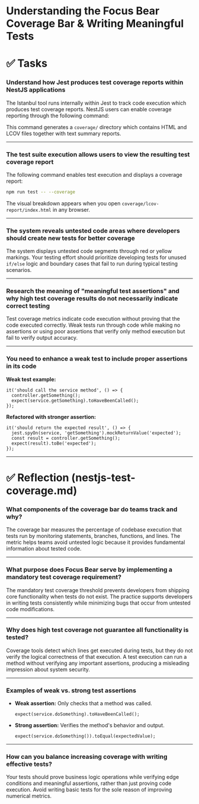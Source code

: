 # Understanding the Focus Bear Coverage Bar & Writing Meaningful Tests

# ✅ Tasks

### Understand how Jest produces test coverage reports within NestJS applications

The Istanbul tool runs internally within Jest to track code execution which produces test coverage reports. NestJS users can enable coverage reporting through the following command:

This command generates a `coverage/` directory which contains HTML and LCOV files together with text summary reports.

---

### The test suite execution allows users to view the resulting test coverage report

The following command enables test execution and displays a coverage report:

```bash
npm run test -- --coverage

```

The visual breakdown appears when you open `coverage/lcov-report/index.html` in any browser.

---

### The system reveals untested code areas where developers should create new tests for better coverage

The system displays untested code segments through red or yellow markings. Your testing effort should prioritize developing tests for unused `if/else` logic and boundary cases that fail to run during typical testing scenarios.

---

### Research the meaning of "meaningful test assertions" and why high test coverage results do not necessarily indicate correct testing

Test coverage metrics indicate code execution without proving that the code executed correctly. Weak tests run through code while making no assertions or using poor assertions that verify only method execution but fail to verify output accuracy.

---

### You need to enhance a weak test to include proper assertions in its code

**Weak test example:**

```
it('should call the service method', () => {
  controller.getSomething();
  expect(service.getSomething).toHaveBeenCalled();
});

```

**Refactored with stronger assertion:**

```
it('should return the expected result', () => {
  jest.spyOn(service, 'getSomething').mockReturnValue('expected');
  const result = controller.getSomething();
  expect(result).toBe('expected');
});

```

---

# ✅ Reflection (nestjs-test-coverage.md)

### What components of the coverage bar do teams track and why?

The coverage bar measures the percentage of codebase execution that tests run by monitoring statements, branches, functions, and lines. The metric helps teams avoid untested logic because it provides fundamental information about tested code.

---

### What purpose does Focus Bear serve by implementing a mandatory test coverage requirement?

The mandatory test coverage threshold prevents developers from shipping core functionality when tests do not exist. The practice supports developers in writing tests consistently while minimizing bugs that occur from untested code modifications.

---

### Why does high test coverage not guarantee all functionality is tested?

Coverage tools detect which lines get executed during tests, but they do not verify the logical correctness of that execution. A test execution can run a method without verifying any important assertions, producing a misleading impression about system security.

---

### Examples of weak vs. strong test assertions

- **Weak assertion:** Only checks that a method was called.
    
    ```
    expect(service.doSomething).toHaveBeenCalled();
    
    ```
    
- **Strong assertion:** Verifies the method's behavior and output.
    
    ```
    expect(service.doSomething()).toEqual(expectedValue);
    
    ```
    

---

### How can you balance increasing coverage with writing effective tests?

Your tests should prove business logic operations while verifying edge conditions and meaningful assertions, rather than just proving code execution. Avoid writing basic tests for the sole reason of improving numerical metrics.